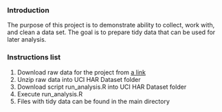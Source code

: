 ### Introduction

The purpose of this project is to demonstrate ability to collect,
work with, and clean a data set. The goal is to prepare tidy data
that can be used for later analysis.

### Instructions list

1. Download raw data for the project from
[a link](https://d396qusza40orc.cloudfront.net/getdata%2Fprojectfiles%2FUCI%20HAR%20Dataset.zip)
2. Unzip raw data into UCI HAR Dataset folder
3. Download script run_analysis.R into UCI HAR Dataset folder
4. Execute run_analysis.R
5. Files with tidy data can be found in the main directory